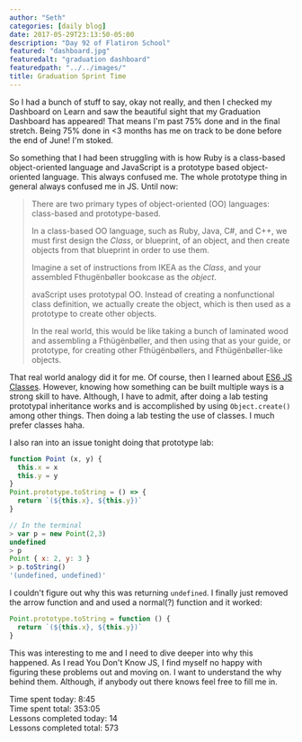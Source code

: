 ```yaml
---
author: "Seth"
categories: [daily blog]
date: 2017-05-29T23:13:50-05:00
description: "Day 92 of Flatiron School"
featured: "dashboard.jpg"
featuredalt: "graduation dashboard"
featuredpath: "../../images/"
title: Graduation Sprint Time
---
```


So I had a bunch of stuff to say, okay not really, and then I checked my Dashboard on Learn and saw the beautiful sight that my Graduation Dashboard has appeared! That means I'm past 75% done and in the final stretch. Being 75% done in <3 months has me on track to be done before the end of June! I'm stoked.

So something that I had been struggling with is how Ruby is a class-based object-oriented language and JavaScript is a prototype based object-oriented language. This always confused me. The whole prototype thing in general always confused me in JS. Until now:

> There are two primary types of object-oriented (OO) languages: class-based and prototype-based.
>
> In a class-based OO language, such as Ruby, Java, C#, and C++, we must first design the *Class*, or blueprint, of an object, and then create objects from that blueprint in order to use them.
>
> Imagine a set of instructions from IKEA as the *Class*, and your assembled Fthugënbøller bookcase as the *object*.
>
> avaScript uses prototypal OO. Instead of creating a nonfunctional class definition, we actually create the object, which is then used as a prototype to create other objects.
>
> In the real world, this would be like taking a bunch of laminated wood and assembling a Fthügënbøller, and then using that as your guide, or prototype, for creating other Fthügënbøllers, and Fthügënbøller-like objects.

That real world analogy did it for me. Of course, then I learned about [ES6 JS Classes][1]. However, knowing how something can be built multiple ways is a strong skill to have. Although, I have to admit, after doing a lab testing prototypal inheritance works and is accomplished by using `Object.create()` among other things. Then doing a lab testing the use of classes. I much prefer classes haha.

I also ran into an issue tonight doing that prototype lab:

```javascript
function Point (x, y) {
  this.x = x
  this.y = y
}
Point.prototype.toString = () => {
  return `(${this.x}, ${this.y})`
}

// In the terminal
> var p = new Point(2,3)
undefined
> p
Point { x: 2, y: 3 }
> p.toString()
'(undefined, undefined)'
```

I couldn't figure out why this was returning `undefined`. I finally just removed the arrow function and and used a normal(?) function and it worked:

```javascript
Point.prototype.toString = function () {
  return `(${this.x}, ${this.y})`
}
```

This was interesting to me and I need to dive deeper into why this happened. As I read You Don't Know JS, I find myself no happy with figuring these problems out and moving on. I want to understand the why behind them. Although, if anybody out there knows feel free to fill me in.

Time spent today: 8:45  
Time spent total: 353:05  
Lessons completed today: 14  
Lessons completed total: 573

  [1]:https://developer.mozilla.org/en-US/docs/Web/JavaScript/Reference/Classes
